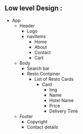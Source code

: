 ## Low level Design :

- App
  - Header
    - Logo
    - navItems
      - Home
      - About
      - Contact
      - Cart
  - Body
    - Search bar
    - Resto Container
      - List of Resto Cards
        - Card
          - Img
          - Name
          - Hotel Name
          - Price
          - Delivery Time
  - Footer
    - Copyright
    - Contact details
